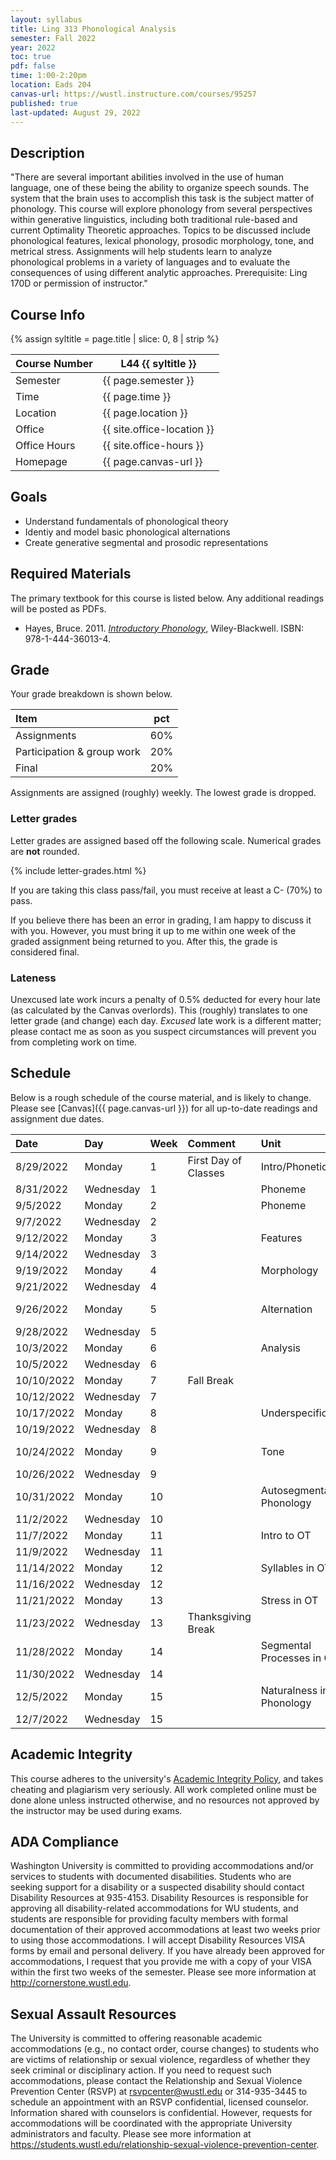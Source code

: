 ```yaml
---
layout: syllabus
title: Ling 313 Phonological Analysis
semester: Fall 2022
year: 2022
toc: true
pdf: false
time: 1:00-2:20pm
location: Eads 204
canvas-url: https://wustl.instructure.com/courses/95257
published: true
last-updated: August 29, 2022
---
```


## Description

"There are several important abilities involved in the use of human language, one of these being the ability to organize speech sounds. The system that the brain uses to accomplish this task is the subject matter of phonology. This course will explore phonology from several perspectives within generative linguistics, including both traditional rule-based and current Optimality Theoretic approaches. Topics to be discussed include phonological features, lexical phonology, prosodic morphology, tone, and metrical stress. Assignments will help students learn to analyze phonological problems in a variety of languages and to evaluate the consequences of using different analytic approaches. Prerequisite: Ling 170D or permission of instructor."

## Course Info

{% assign syltitle = page.title | slice: 0, 8 | strip %}

| Course Number | L44 {{ syltitle }}                          |
|---------------|---------------------------------------------|
| Semester      | {{ page.semester }}                         |
| Time          | {{ page.time }}                             |
| Location      | {{ page.location }}                         |
| Office        | {{ site.office-location }}           |
| Office Hours  | {{ site.office-hours }}              | 
| Homepage      | {{ page.canvas-url }}                       | 

## Goals

* Understand fundamentals of phonological theory
* Identiy and model basic phonological alternations
* Create generative segmental and prosodic representations

## Required Materials

The primary textbook for this course is listed below. Any additional readings will be posted as PDFs.

* Hayes, Bruce. 2011. [*Introductory Phonology*](https://www.wiley.com/en-us/Introductory+Phonology-p-9781444360134), Wiley-Blackwell. ISBN: 978-1-444-36013-4.

## Grade

Your grade breakdown is shown below.

| Item                       | pct |
| :------------------------- | --- |
| Assignments                | 60% |
| Participation & group work | 20% |
| Final                      | 20% |

Assignments are assigned (roughly) weekly. The lowest grade is dropped. 

### Letter grades

Letter grades are assigned based off the following scale. Numerical grades are **not** rounded. 

{% include letter-grades.html %}

If you are taking this class pass/fail, you must receive at least a C- (70%) to pass. 

If you believe there has been an error in grading, I am happy to discuss it with you. However, you must bring it up to me within one week of the graded assignment being returned to you. After this, the grade is considered final. 

### Lateness

Unexcused late work incurs a penalty of 0.5% deducted for every hour late (as calculated by the Canvas overlords). This (roughly) translates to one letter grade (and change) each day. *Excused* late work is a different matter; please contact me as soon as you suspect circumstances will prevent you from completing work on time. 

## Schedule

Below is a rough schedule of the course material, and is likely to change. Please see [Canvas]({{ page.canvas-url }}) for all up-to-date readings and assignment due dates. 

| Date       | Day       | Week | Comment              | Unit                      | Reading        |
| :--------- | :-------- | :--- | :------------------- | :------------------------ | :------------- |
| 8/29/2022  | Monday    | 1    | First Day of Classes | Intro/Phonetics           | Hayes 1/2      |
| 8/31/2022  | Wednesday | 1    |                      | Phoneme                   |                |
| 9/5/2022   | Monday    | 2    |                      | Phoneme                   | Hayes 3        |
| 9/7/2022   | Wednesday | 2    |                      |                           |                |
| 9/12/2022  | Monday    | 3    |                      | Features                  | Hayes 4        |
| 9/14/2022  | Wednesday | 3    |                      |                           |                |
| 9/19/2022  | Monday    | 4    |                      | Morphology                | Hayes 5        |
| 9/21/2022  | Wednesday | 4    |                      |                           |                |
| 9/26/2022  | Monday    | 5    |                      | Alternation               | Hayes 6 / 7    |
| 9/28/2022  | Wednesday | 5    |                      |                           |                |
| 10/3/2022  | Monday    | 6    |                      | Analysis                  | Hayes 8        |
| 10/5/2022  | Wednesday | 6    |                      |                           |                |
| 10/10/2022 | Monday    | 7    | Fall Break           |                           |                |
| 10/12/2022 | Wednesday | 7    |                      |                           |                |
| 10/17/2022 | Monday    | 8    |                      | Underspecification        | TBD            |
| 10/19/2022 | Wednesday | 8    |                      |                           |                |
| 10/24/2022 | Monday    | 9    |                      | Tone                      | Hayes Tone/TBD |
| 10/26/2022 | Wednesday | 9    |                      |                           |                |
| 10/31/2022 | Monday    | 10   |                      | Autosegmental Phonology   | TBD            |
| 11/2/2022  | Wednesday | 10   |                      |                           |                |
| 11/7/2022  | Monday    | 11   |                      | Intro to OT               | TBD            |
| 11/9/2022  | Wednesday | 11   |                      |                           |                |
| 11/14/2022 | Monday    | 12   |                      | Syllables in OT           | TBD            |
| 11/16/2022 | Wednesday | 12   |                      |                           |                |
| 11/21/2022 | Monday    | 13   |                      | Stress in OT              |                |
| 11/23/2022 | Wednesday | 13   | Thanksgiving Break   |                           |                |
| 11/28/2022 | Monday    | 14   |                      | Segmental Processes in OT |                |
| 11/30/2022 | Wednesday | 14   |                      |                           |                |
| 12/5/2022  | Monday    | 15   |                      | Naturalness in Phonology  |                |
| 12/7/2022  | Wednesday | 15   |                      |                           |                |	


## Academic Integrity

This course adheres to the university's [Academic Integrity Policy](https://studentconduct.wustl.edu/academic-integrity), and takes cheating and plagiarism very seriously. All work completed online must be done alone unless instructed otherwise, and no resources not approved by the instructor may be used during exams.  

## ADA Compliance

Washington University is committed to providing accommodations and/or services to students with documented disabilities. Students who are seeking support for a disability or a suspected disability should contact Disability Resources at 935-4153. Disability Resources is responsible for approving all disability-related accommodations for WU students, and students are responsible for providing faculty members with formal documentation of their approved accommodations at least two weeks prior to using those accommodations. I will accept Disability Resources VISA forms by email and personal delivery. If you have already been approved for accommodations, I request that you provide me with a copy of your VISA within the first two weeks of the semester. Please see more information at <http://cornerstone.wustl.edu>. 

## Sexual Assault Resources

The University is committed to offering reasonable academic accommodations (e.g., no contact order, course changes) to students who are victims of relationship or sexual violence, regardless of whether they seek criminal or disciplinary action.  If you need to request such accommodations, please contact the Relationship and Sexual Violence Prevention Center (RSVP) at rsvpcenter@wustl.edu or 314-935-3445 to schedule an appointment with an RSVP confidential, licensed counselor. Information shared with counselors is confidential. However, requests for accommodations will be coordinated with the appropriate University administrators and faculty. Please see more information at <https://students.wustl.edu/relationship-sexual-violence-prevention-center>.